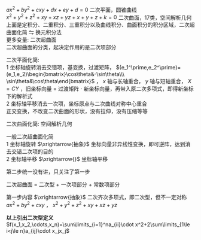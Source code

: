  $ax^2+by^2+cxy+dx+ey+d=0$ 二次平面，圆锥曲线  
 $x^2+y^2+z^2+xy+xz+yz+x+y+z+k=0$ 二次曲面，17类，空间解析几何  
上面是定积分、二重积分、三重积分以及曲线积分、曲面积分的积分区域，二次超曲面化简 $\leftrightharpoons$ 换元积分法  
更多变量: 二次超曲面  
二次超曲面的分类，起决定作用的是二次项部分  
  
二次平面化简:  
1 坐标轴旋转消去交错项，基变换，过渡矩阵， $(e_1^\prime,e_2^\prime)=(e_1,e_2)\begin{bmatrix}\cos\theta&-\sin\theta\\\ \sin\theta&\cos\theta\end{bmatrix}$ ， $x$ 轴与长轴重合， $y$ 轴与短轴重合， $X=CY$ ，旧坐标向量 $=$ 过渡矩阵 $\cdot$ 新坐标向量，再带入原二次多项式，即得新坐标下的解析式  
2 坐标轴平移消去一次项，坐标原点与二次曲线对称中心重合  
正交变换，不改变二次曲面的形状，没有拉伸，没有压缩等等  
  
二次曲面化简: 空间解析几何  
  
一般二次超曲面化简  
1 坐标轴旋转 $\xrightarrow{抽象}$ 坐标向量非异线性变换，即可逆阵，达到消去交错二次项的目的  
2 坐标轴平移 $\xrightarrow{}$ 坐标轴平移  
  
第二步统一没有讲，只关注了第一步  
  
二次超曲面 $=$ 二次型 $+$ 一次项部分 $+$ 常数项部分  
  
第一步内容 $\xrightarrow{抽象}$ 二次齐次多项式，即二次型，但不一定对称  
 $ax^2+by^2+cxy$ ， $x^2+y^2+z^2+xy+xz+yz$   
  
**以上引出二次型定义**  
 $f(x_1,x_2,\cdots,x_n)=\sum\limits_{i=1}^na_{ii}\cdot x^2+2\sum\limits_{1\le i<j\le n}a_{ij}\cdot x_jx_j$   
